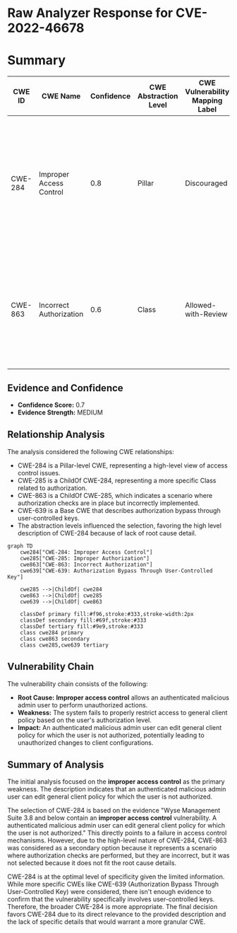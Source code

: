 # Raw Analyzer Response for CVE-2022-46678

# Summary
| CWE ID | CWE Name | Confidence | CWE Abstraction Level | CWE Vulnerability Mapping Label | CWE-Vulnerability Mapping Notes |
|---|---|---|---|---|---|
| CWE-284 | Improper Access Control | 0.8 | Pillar | Discouraged | The description indicates a general access control issue, but without sufficient detail to pinpoint a more specific Base or Variant CWE. |
| CWE-863 | Incorrect Authorization | 0.6 | Class | Allowed-with-Review | This CWE is a more specific child of CWE-284 and describes the scenario where authorization checks are performed but are incorrect. |

## Evidence and Confidence

*   **Confidence Score:** 0.7
*   **Evidence Strength:** MEDIUM

## Relationship Analysis
The analysis considered the following CWE relationships:
  - CWE-284 is a Pillar-level CWE, representing a high-level view of access control issues.
  - CWE-285 is a ChildOf CWE-284, representing a more specific Class related to authorization.
  - CWE-863 is a ChildOf CWE-285, which indicates a scenario where authorization checks are in place but incorrectly implemented.
  - CWE-639 is a Base CWE that describes authorization bypass through user-controlled keys.
  - The abstraction levels influenced the selection, favoring the high level description of CWE-284 because of lack of root cause detail.

```mermaid
graph TD
    cwe284["CWE-284: Improper Access Control"]
    cwe285["CWE-285: Improper Authorization"]
    cwe863["CWE-863: Incorrect Authorization"]
    cwe639["CWE-639: Authorization Bypass Through User-Controlled Key"]

    cwe285 -->|ChildOf| cwe284
    cwe863 -->|ChildOf| cwe285
    cwe639 -->|ChildOf| cwe863
    
    classDef primary fill:#f96,stroke:#333,stroke-width:2px
    classDef secondary fill:#69f,stroke:#333
    classDef tertiary fill:#9e9,stroke:#333
    class cwe284 primary
    class cwe863 secondary
    class cwe285,cwe639 tertiary
```

## Vulnerability Chain
The vulnerability chain consists of the following:
  - **Root Cause:** **Improper access control** allows an authenticated malicious admin user to perform unauthorized actions.
  - **Weakness:** The system fails to properly restrict access to general client policy based on the user's authorization level.
  - **Impact:** An authenticated malicious admin user can edit general client policy for which the user is not authorized, potentially leading to unauthorized changes to client configurations.

## Summary of Analysis
The initial analysis focused on the **improper access control** as the primary weakness. The description indicates that an authenticated malicious admin user can edit general client policy for which the user is not authorized.

The selection of CWE-284 is based on the evidence "Wyse Management Suite 3.8 and below contain an **improper access control** vulnerability. A authenticated malicious admin user can edit general client policy for which the user is not authorized." This directly points to a failure in access control mechanisms. However, due to the high-level nature of CWE-284, CWE-863 was considered as a secondary option because it represents a scenario where authorization checks are performed, but they are incorrect, but it was not selected because it does not fit the root cause details.

CWE-284 is at the optimal level of specificity given the limited information. While more specific CWEs like CWE-639 (Authorization Bypass Through User-Controlled Key) were considered, there isn't enough evidence to confirm that the vulnerability specifically involves user-controlled keys. Therefore, the broader CWE-284 is more appropriate.
The final decision favors CWE-284 due to its direct relevance to the provided description and the lack of specific details that would warrant a more granular CWE.